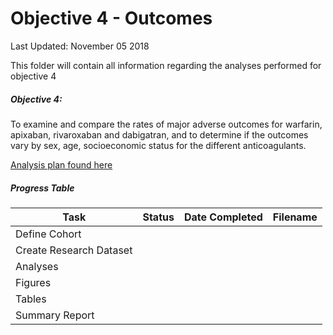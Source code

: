 Objective 4 - Outcomes
================
Last Updated: November 05 2018

This folder will contain all information regarding the analyses performed for objective 4

##### Objective 4:

To examine and compare the rates of major adverse outcomes for warfarin, apixaban, rivaroxaban and dabigatran, and to determine if the outcomes vary by sex, age, socioeconomic status for the different anticoagulants.

[Analysis plan found here](O4_Analysis_Plan.md)

##### Progress Table

| Task                    | Status | Date Completed | Filename |
|-------------------------|--------|----------------|----------|
| Define Cohort           |        |                |          |
| Create Research Dataset |        |                |          |
| Analyses                |        |                |          |
| Figures                 |        |                |          |
| Tables                  |        |                |          |
| Summary Report          |        |                |          |
